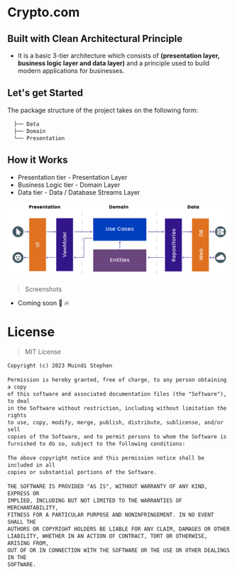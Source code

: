 # Crypto.com

## Built with Clean Architectural Principle
- It is a basic 3-tier architecture which consists of **(presentation layer, business logic layer and data layer)** and a principle used to build modern applications for businesses.

## Let's get Started
The package structure of the project takes on the following form:

```
  ├── Data 
  ├── Domain
  └── Presentation
```

## How it Works
- Presentation tier - Presentation Layer
- Business Logic tier - Domain Layer
- Data tier - Data / Database Streams Layer
<img src="cleanMVVM.png" />

> Screenshots
- Coming soon :rocket: :fire:

# License
> MIT License
```
Copyright (c) 2023 Muindi Stephen

Permission is hereby granted, free of charge, to any person obtaining a copy
of this software and associated documentation files (the "Software"), to deal
in the Software without restriction, including without limitation the rights
to use, copy, modify, merge, publish, distribute, sublicense, and/or sell
copies of the Software, and to permit persons to whom the Software is
furnished to do so, subject to the following conditions:

The above copyright notice and this permission notice shall be included in all
copies or substantial portions of the Software.

THE SOFTWARE IS PROVIDED "AS IS", WITHOUT WARRANTY OF ANY KIND, EXPRESS OR
IMPLIED, INCLUDING BUT NOT LIMITED TO THE WARRANTIES OF MERCHANTABILITY,
FITNESS FOR A PARTICULAR PURPOSE AND NONINFRINGEMENT. IN NO EVENT SHALL THE
AUTHORS OR COPYRIGHT HOLDERS BE LIABLE FOR ANY CLAIM, DAMAGES OR OTHER
LIABILITY, WHETHER IN AN ACTION OF CONTRACT, TORT OR OTHERWISE, ARISING FROM,
OUT OF OR IN CONNECTION WITH THE SOFTWARE OR THE USE OR OTHER DEALINGS IN THE
SOFTWARE.
```
